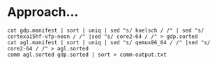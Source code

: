 # Approach...

    cat gdp.manifest | sort | uniq | sed "s/ koelsch / /" | sed "s/ cortexa15hf-vfp-neon / /" |sed "s/ core2-64 / /" > gdp.sorted
    cat agl.manifest | sort | uniq | sed "s/ qemux86_64 / /" |sed "s/ core2-64 / /" > agl.sorted
    comm agl.sorted gdp.sorted | sort > comm-output.txt
